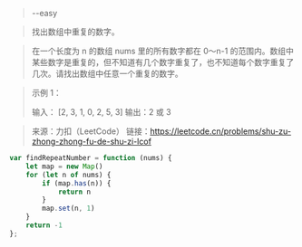 >--easy

> 找出数组中重复的数字。
> 

> 在一个长度为 n 的数组 nums 里的所有数字都在 0～n-1 的范围内。数组中某些数字是重复的，但不知道有几个数字重复了，也不知道每个数字重复了几次。请找出数组中任意一个重复的数字。

> 示例 1：
> 
> 输入：
> [2, 3, 1, 0, 2, 5, 3]
> 输出：2 或 3 

> 来源：力扣（LeetCode）
> 链接：https://leetcode.cn/problems/shu-zu-zhong-zhong-fu-de-shu-zi-lcof

```javascript
var findRepeatNumber = function (nums) {
    let map = new Map()
    for (let n of nums) {
        if (map.has(n)) {
            return n
        }
        map.set(n, 1)
    }
    return -1
};
```